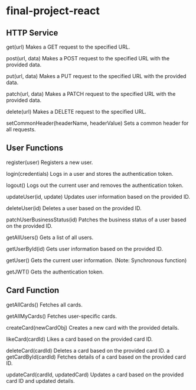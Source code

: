 # final-project-react

## HTTP Service
get(url)
Makes a GET request to the specified URL.

post(url, data)
Makes a POST request to the specified URL with the provided data.

put(url, data)
Makes a PUT request to the specified URL with the provided data.

patch(url, data)
Makes a PATCH request to the specified URL with the provided data.

delete(url)
Makes a DELETE request to the specified URL.

setCommonHeader(headerName, headerValue)
Sets a common header for all requests.

## User Functions
register(user)
Registers a new user.

login(credentials)
Logs in a user and stores the authentication token.

logout()
Logs out the current user and removes the authentication token.

updateUser(id, update)
Updates user information based on the provided ID.

deleteUser(id)
Deletes a user based on the provided ID.

patchUserBusinessStatus(id)
Patches the business status of a user based on the provided ID.

getAllUsers()
Gets a list of all users.

getUserById(id)
Gets user information based on the provided ID.

getUser()
Gets the current user information. (Note: Synchronous function)

getJWT()
Gets the authentication token.

## Card Function
getAllCards()
Fetches all cards.

getAllMyCards()
Fetches user-specific cards.

createCard(newCardObj)
Creates a new card with the provided details.

likeCard(cardId)
Likes a card based on the provided card ID.

deleteCard(cardId)
Deletes a card based on the provided card ID.
a
getCardById(cardId)
Fetches details of a card based on the provided card ID.

updateCard(cardId, updatedCard)
Updates a card based on the provided card ID and updated details.
